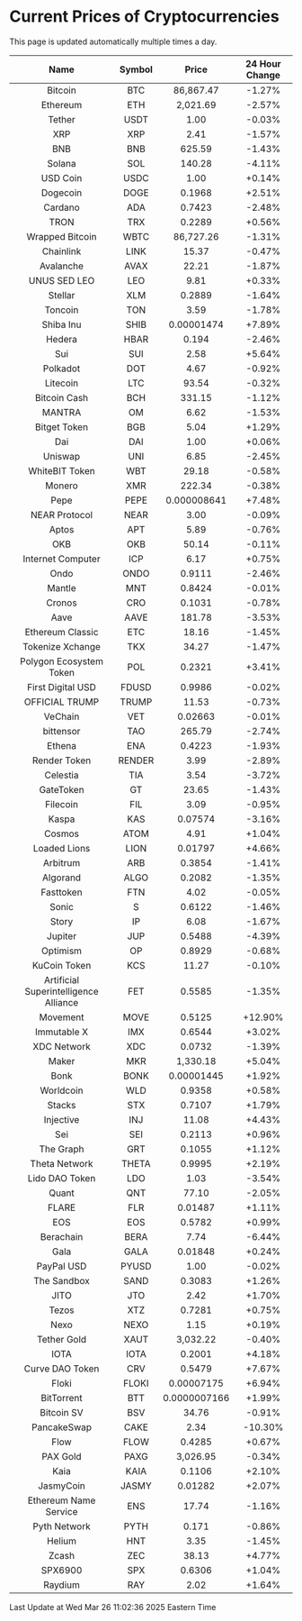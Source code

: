 # Current Prices of Cryptocurrencies
This page is updated automatically multiple times a day.

| Name | Symbol | Price | 24 Hour Change |
| :---: |:---:| :---: | :---: |
| Bitcoin | BTC | 86,867.47 | -1.27% |
| Ethereum | ETH | 2,021.69 | -2.57% |
| Tether | USDT | 1.00 | -0.03% |
| XRP | XRP | 2.41 | -1.57% |
| BNB | BNB | 625.59 | -1.43% |
| Solana | SOL | 140.28 | -4.11% |
| USD Coin | USDC | 1.00 | +0.14% |
| Dogecoin | DOGE | 0.1968 | +2.51% |
| Cardano | ADA | 0.7423 | -2.48% |
| TRON | TRX | 0.2289 | +0.56% |
| Wrapped Bitcoin | WBTC | 86,727.26 | -1.31% |
| Chainlink | LINK | 15.37 | -0.47% |
| Avalanche | AVAX | 22.21 | -1.87% |
| UNUS SED LEO | LEO | 9.81 | +0.33% |
| Stellar | XLM | 0.2889 | -1.64% |
| Toncoin | TON | 3.59 | -1.78% |
| Shiba Inu | SHIB | 0.00001474 | +7.89% |
| Hedera | HBAR | 0.194 | -2.46% |
| Sui | SUI | 2.58 | +5.64% |
| Polkadot | DOT | 4.67 | -0.92% |
| Litecoin | LTC | 93.54 | -0.32% |
| Bitcoin Cash | BCH | 331.15 | -1.12% |
| MANTRA | OM | 6.62 | -1.53% |
| Bitget Token | BGB | 5.04 | +1.29% |
| Dai | DAI | 1.00 | +0.06% |
| Uniswap | UNI | 6.85 | -2.45% |
| WhiteBIT Token | WBT | 29.18 | -0.58% |
| Monero | XMR | 222.34 | -0.38% |
| Pepe | PEPE | 0.000008641 | +7.48% |
| NEAR Protocol | NEAR | 3.00 | -0.09% |
| Aptos | APT | 5.89 | -0.76% |
| OKB | OKB | 50.14 | -0.11% |
| Internet Computer | ICP | 6.17 | +0.75% |
| Ondo | ONDO | 0.9111 | -2.46% |
| Mantle | MNT | 0.8424 | -0.01% |
| Cronos | CRO | 0.1031 | -0.78% |
| Aave | AAVE | 181.78 | -3.53% |
| Ethereum Classic | ETC | 18.16 | -1.45% |
| Tokenize Xchange | TKX | 34.27 | -1.47% |
| Polygon Ecosystem Token | POL | 0.2321 | +3.41% |
| First Digital USD | FDUSD | 0.9986 | -0.02% |
| OFFICIAL TRUMP | TRUMP | 11.53 | -0.73% |
| VeChain | VET | 0.02663 | -0.01% |
| bittensor | TAO | 265.79 | -2.74% |
| Ethena | ENA | 0.4223 | -1.93% |
| Render Token | RENDER | 3.99 | -2.89% |
| Celestia | TIA | 3.54 | -3.72% |
| GateToken | GT | 23.65 | -1.43% |
| Filecoin | FIL | 3.09 | -0.95% |
| Kaspa | KAS | 0.07574 | -3.16% |
| Cosmos | ATOM | 4.91 | +1.04% |
| Loaded Lions | LION | 0.01797 | +4.66% |
| Arbitrum | ARB | 0.3854 | -1.41% |
| Algorand | ALGO | 0.2082 | -1.35% |
| Fasttoken | FTN | 4.02 | -0.05% |
| Sonic | S | 0.6122 | -1.46% |
| Story | IP | 6.08 | -1.67% |
| Jupiter | JUP | 0.5488 | -4.39% |
| Optimism | OP | 0.8929 | -0.68% |
| KuCoin Token | KCS | 11.27 | -0.10% |
| Artificial Superintelligence Alliance | FET | 0.5585 | -1.35% |
| Movement | MOVE | 0.5125 | +12.90% |
| Immutable X | IMX | 0.6544 | +3.02% |
| XDC Network | XDC | 0.0732 | -1.39% |
| Maker | MKR | 1,330.18 | +5.04% |
| Bonk | BONK | 0.00001445 | +1.92% |
| Worldcoin | WLD | 0.9358 | +0.58% |
| Stacks | STX | 0.7107 | +1.79% |
| Injective | INJ | 11.08 | +4.43% |
| Sei | SEI | 0.2113 | +0.96% |
| The Graph | GRT | 0.1055 | +1.12% |
| Theta Network | THETA | 0.9995 | +2.19% |
| Lido DAO Token | LDO | 1.03 | -3.54% |
| Quant | QNT | 77.10 | -2.05% |
| FLARE | FLR | 0.01487 | +1.11% |
| EOS | EOS | 0.5782 | +0.99% |
| Berachain | BERA | 7.74 | -6.44% |
| Gala | GALA | 0.01848 | +0.24% |
| PayPal USD | PYUSD | 1.00 | -0.02% |
| The Sandbox | SAND | 0.3083 | +1.26% |
| JITO | JTO | 2.42 | +1.70% |
| Tezos | XTZ | 0.7281 | +0.75% |
| Nexo | NEXO | 1.15 | +0.19% |
| Tether Gold | XAUT | 3,032.22 | -0.40% |
| IOTA | IOTA | 0.2001 | +4.18% |
| Curve DAO Token | CRV | 0.5479 | +7.67% |
| Floki | FLOKI | 0.00007175 | +6.94% |
| BitTorrent | BTT | 0.0000007166 | +1.99% |
| Bitcoin SV | BSV | 34.76 | -0.91% |
| PancakeSwap | CAKE | 2.34 | -10.30% |
| Flow | FLOW | 0.4285 | +0.67% |
| PAX Gold | PAXG | 3,026.95 | -0.34% |
| Kaia | KAIA | 0.1106 | +2.10% |
| JasmyCoin | JASMY | 0.01282 | +2.07% |
| Ethereum Name Service | ENS | 17.74 | -1.16% |
| Pyth Network | PYTH | 0.171 | -0.86% |
| Helium | HNT | 3.35 | -1.45% |
| Zcash | ZEC | 38.13 | +4.77% |
| SPX6900 | SPX | 0.6306 | +1.04% |
| Raydium | RAY | 2.02 | +1.64% |

Last Update at Wed Mar 26 11:02:36 2025 Eastern Time